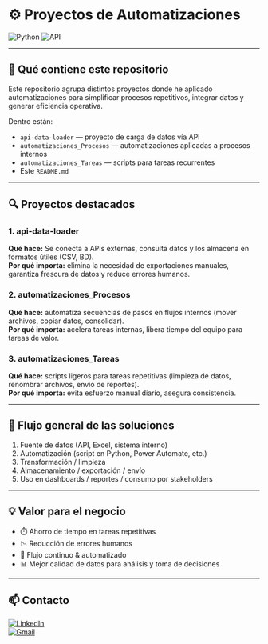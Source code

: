# ⚙️ Proyectos de Automatizaciones

![Python](https://img.shields.io/badge/Python-3776AB?logo=python&logoColor=white)  ![API](https://img.shields.io/badge/API-REST-blue)  

---

## 📌 Qué contiene este repositorio

Este repositorio agrupa distintos proyectos donde he aplicado automatizaciones para simplificar procesos repetitivos, integrar datos y generar eficiencia operativa.

Dentro están:

- `api-data-loader` — proyecto de carga de datos vía API  
- `automatizaciones_Procesos` — automatizaciones aplicadas a procesos internos  
- `automatizaciones_Tareas` — scripts para tareas recurrentes  
- Este `README.md`  

---

## 🔍 Proyectos destacados

### 1. **api-data-loader**  
**Qué hace:** Se conecta a APIs externas, consulta datos y los almacena en formatos útiles (CSV, BD).  
**Por qué importa:** elimina la necesidad de exportaciones manuales, garantiza frescura de datos y reduce errores humanos.

### 2. **automatizaciones_Procesos**  
**Qué hace:** automatiza secuencias de pasos en flujos internos (mover archivos, copiar datos, consolidar).  
**Por qué importa:** acelera tareas internas, libera tiempo del equipo para tareas de valor.

### 3. **automatizaciones_Tareas**  
**Qué hace:** scripts ligeros para tareas repetitivas (limpieza de datos, renombrar archivos, envío de reportes).  
**Por qué importa:** evita esfuerzo manual diario, asegura consistencia.

---

## 🔄 Flujo general de las soluciones

1. Fuente de datos (API, Excel, sistema interno)  
2. Automatización (script en Python, Power Automate, etc.)  
3. Transformación / limpieza  
4. Almacenamiento / exportación / envío  
5. Uso en dashboards / reportes / consumo por stakeholders

---

## 💡 Valor para el negocio

- ⏱️ Ahorro de tiempo en tareas repetitivas  
- 📉 Reducción de errores humanos  
- 🔄 Flujo continuo & automatizado  
- 📊 Mejor calidad de datos para análisis y toma de decisiones  

---

## 📫 Contacto  

[![LinkedIn](https://img.shields.io/badge/LinkedIn-Emily%20Alvines-blue?logo=linkedin&logoColor=white)](https://www.linkedin.com/in/emilyalvinesdavila)  
[![Gmail](https://img.shields.io/badge/Email-emily.alvines.d@gmail.com-red?logo=gmail&logoColor=white)](mailto:emily.alvines.d@gmail.com)  
